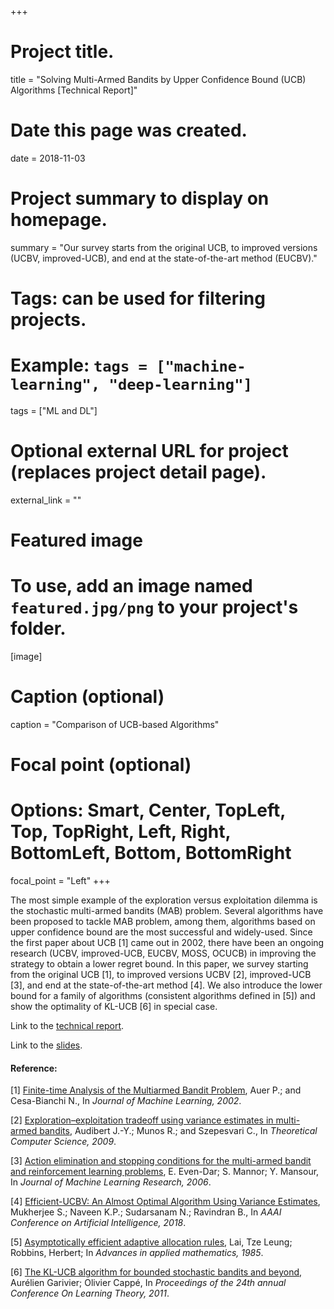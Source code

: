 +++
# Project title.
title = "Solving Multi-Armed Bandits by Upper Confidence Bound (UCB) Algorithms [Technical Report]"

# Date this page was created.
date = 2018-11-03

# Project summary to display on homepage.
summary = "Our survey starts from the original UCB, to improved versions (UCBV, improved-UCB), and end at the state-of-the-art method (EUCBV)."

# Tags: can be used for filtering projects.
# Example: `tags = ["machine-learning", "deep-learning"]`
tags = ["ML and DL"]

# Optional external URL for project (replaces project detail page).
external_link = ""

# Featured image
# To use, add an image named `featured.jpg/png` to your project's folder. 
[image]
  # Caption (optional)
  caption = "Comparison of UCB-based Algorithms"
  
  # Focal point (optional)
  # Options: Smart, Center, TopLeft, Top, TopRight, Left, Right, BottomLeft, Bottom, BottomRight
  focal_point = "Left"
+++

The most simple example of the exploration versus exploitation dilemma is the stochastic multi-armed bandits (MAB) problem.
Several algorithms have been proposed to tackle MAB problem, among them, algorithms based on upper confidence bound are the most successful and widely-used.
Since the first paper about UCB [1] came out in 2002, there have been an ongoing research (UCBV, improved-UCB, EUCBV, MOSS, OCUCB) in improving the strategy to obtain a lower regret bound.
In this paper, we survey starting from the original UCB [1], to improved versions UCBV [2], improved-UCB [3], and end at the state-of-the-art method [4].
We also introduce the lower bound for a family of algorithms (consistent algorithms defined in [5]) and show the optimality of KL-UCB [6] in special case.

Link to the [technical report](technical_report.pdf).

Link to the [slides](slides.pdf).

#### Reference:
[1] [Finite-time Analysis of the Multiarmed Bandit Problem](https://dl.acm.org/citation.cfm?id=599677), Auer P.; and Cesa-Bianchi N., In *Journal of Machine Learning, 2002*.

[2] [Exploration–exploitation tradeoff using variance estimates in multi-armed bandits](http://certis.enpc.fr/~audibert/Mes%20articles/TCS08.pdf), Audibert J.-Y.; Munos R.; and Szepesvari C., In *Theoretical Computer Science, 2009*.

[3] [Action elimination and stopping conditions for the multi-armed bandit and reinforcement learning problems](https://dl.acm.org/citation.cfm?id=1248586), E. Even-Dar; S. Mannor; Y. Mansour, In *Journal of Machine Learning Research, 2006*.

[4] [Efficient-UCBV: An Almost Optimal Algorithm Using Variance Estimates](https://arxiv.org/pdf/1711.03591.pdf), Mukherjee S.; Naveen K.P.; Sudarsanam N.; Ravindran B., In *AAAI Conference on Artificial Intelligence, 2018*.

[5] [Asymptotically efficient adaptive allocation rules](https://dl.acm.org/citation.cfm?id=2609757), Lai, Tze Leung; Robbins, Herbert; In *Advances in applied mathematics, 1985*.

[6] [The KL-UCB algorithm for bounded stochastic bandits and beyond](https://arxiv.org/abs/1102.2490), Aurélien Garivier; Olivier Cappé, In *Proceedings of the 24th annual Conference On Learning Theory, 2011*.
